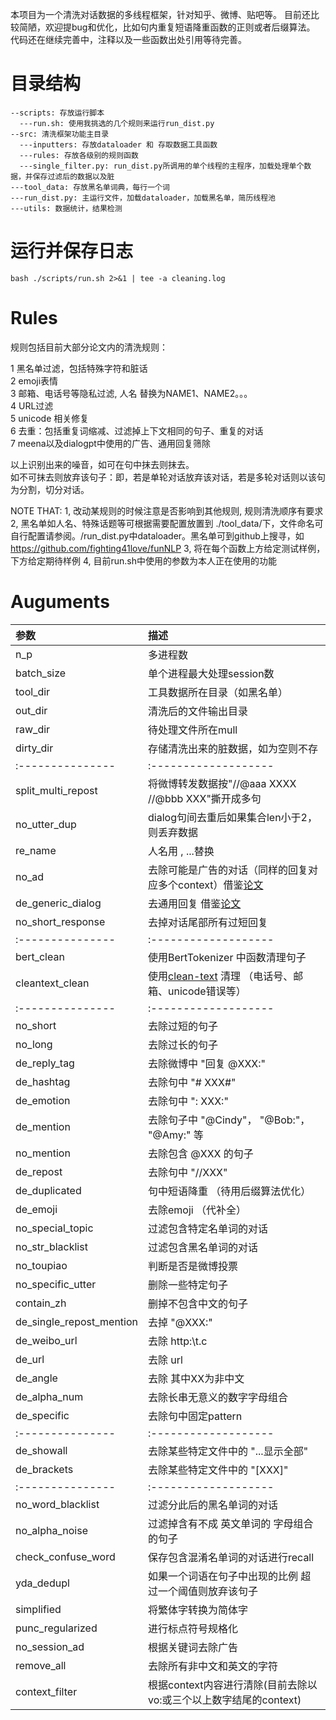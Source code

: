 本项目为一个清洗对话数据的多线程框架，针对知乎、微博、贴吧等。
目前还比较简陋，欢迎提bug和优化，比如句内重复短语降重函数的正则或者后缀算法。
代码还在继续完善中，注释以及一些函数出处引用等待完善。

# 目录结构
    
    --scripts: 存放运行脚本
      ---run.sh: 使用我挑选的几个规则来运行run_dist.py  
    --src: 清洗框架功能主目录  
      ---inputters: 存放dataloader 和 存取数据工具函数
      ---rules: 存放各级别的规则函数
      ---single_filter.py: run_dist.py所调用的单个线程的主程序，加载处理单个数据，并保存过滤后的数据以及脏   
    ---tool_data: 存放黑名单词典，每行一个词  
    ---run_dist.py: 主运行文件，加载dataloader，加载黑名单，简历线程池 
    ---utils: 数据统计，结果检测
      
# 运行并保存日志

    bash ./scripts/run.sh 2>&1 | tee -a cleaning.log

# Rules
规则包括目前大部分论文内的清洗规则：  

1 黑名单过滤，包括特殊字符和脏话  
2 emoji表情  
3 邮箱、电话号等隐私过滤, 人名 替换为NAME1、NAME2。。。  
4 URL过滤  
5 unicode 相关修复   
6 去重：包括重复词缩减、过滤掉上下文相同的句子、重复的对话   
7 meena以及dialogpt中使用的广告、通用回复筛除   

以上识别出来的噪音，如可在句中抹去则抹去。  
如不可抹去则放弃该句子：即，若是单轮对话放弃该对话，若是多轮对话则以该句为分割，切分对话。  

NOTE THAT: 
1, 改动某规则的时候注意是否影响到其他规则, 规则清洗顺序有要求
2, 黑名单如人名、特殊话题等可根据需要配置放置到 ./tool_data/下，文件命名可自行配置请参阅。/run_dist.py中dataloader。黑名单可到github上搜寻，如 https://github.com/fighting41love/funNLP 
3, 将在每个函数上方给定测试样例，下方给定期待样例
4, 目前run.sh中使用的参数为本人正在使用的功能

# Auguments
        
| 参数               | 描述                 |
| :---------------  | :------------------- |
| n_p               | 多进程数 |
| batch_size        | 单个进程最大处理session数 |
| tool_dir          | 工具数据所在目录（如黑名单）|
| out_dir           | 清洗后的文件输出目录 |
| raw_dir           | 待处理文件所在mull  |
| dirty_dir         | 存储清洗出来的脏数据，如为空则不存  |
| :---------------  | :------------------- |
| split_multi_repost| 将微博转发数据按"//@aaa XXXX //@bbb XXX"撕开成多句  |
| no_utter_dup   | dialog句间去重后如果集合len小于2，则丢弃数据  |
| re_name           | 人名用 <NAME1>, <NAME2> ...替换 |
| no_ad             | 去除可能是广告的对话（同样的回复对应多个context）借鉴[论文](https://www.aclweb.org/anthology/D13-1096.pdf) |
| de_generic_dialog | 去通用回复 借鉴[论文](https://arxiv.org/abs/1911.00536)|
| no_short_response | 去掉对话尾部所有过短回复 |
| :---------------  | :------------------- |
| bert_clean        | 使用BertTokenizer 中函数清理句子 |
| cleantext_clean | 使用[clean-text]() 清理 （电话号、邮箱、unicode错误等） |
| :---------------  | :------------------- |
| no_short          | 去除过短的句子 |
| no_long           | 去除过长的句子 |
| de_reply_tag      | 去除微博中 "回复 @XXX:" |
| de_hashtag        | 去除句中 "# XXX#" |
| de_emotion        | 去除句中 ": XXX:" |
| de_mention        | 去除句子中 "@Cindy"， "@Bob:"， "@Amy:" 等|
| no_mention       | 去除包含 @XXX 的句子 |
| de_repost         | 去除句中 "//XXX" |
| de_duplicated     | 句中短语降重 （待用后缀算法优化） |
| de_emoji          | 去除emoji （代补全） |
| no_special_topic  | 过滤包含特定名单词的对话 |
| no_str_blacklist  | 过滤包含黑名单词的对话 |
| no_toupiao        | 判断是否是微博投票 |
| no_specific_utter | 删除一些特定句子 |
| contain_zh        | 删掉不包含中文的句子 |
| de_single_repost_mention| 去掉 "@XXX:" |
| de_weibo_url      | 去除 http:\\t.c |
| de_url            | 去除 url |
| de_angle          | 去除 <XXX> 其中XX为非中文 |
| de_alpha_num      | 去除长串无意义的数字字母组合 |
| de_specific       | 去除句中固定pattern    |
| :---------------  | :------------------- |
| de_showall        | 去除某些特定文件中的 "...显示全部" |
| de_brackets       | 去除某些特定文件中的 "\[XXX\]" |
| :---------------  | :------------------- |
| no_word_blacklist | 过滤分此后的黑名单词的对话 |
| no_alpha_noise    | 过滤掉含有不成 英文单词的 字母组合 的句子 |
| check_confuse_word| 保存包含混淆名单词的对话进行recall |
| yda_dedupl        | 如果一个词语在句子中出现的比例 超过一个阈值则放弃该句子 |
| simplified        | 将繁体字转换为简体字  |
| punc_regularized  | 进行标点符号规格化    |
| no_session_ad     | 根据关键词去除广告    |
| remove_all        | 去除所有非中文和英文的字符  |
| context_filter    | 根据context内容进行清除(目前去除以vo:或三个以上数字结尾的context)   |